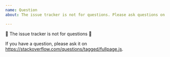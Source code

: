 ```yaml
---
name: Question
about: The issue tracker is not for questions. Please ask questions on https://stackoverflow.com/questions/tagged/fullpage.js.

---
```


🚨 The issue tracker is not for questions 🚨

If you have a question, please ask it on https://stackoverflow.com/questions/tagged/fullpage.js.
